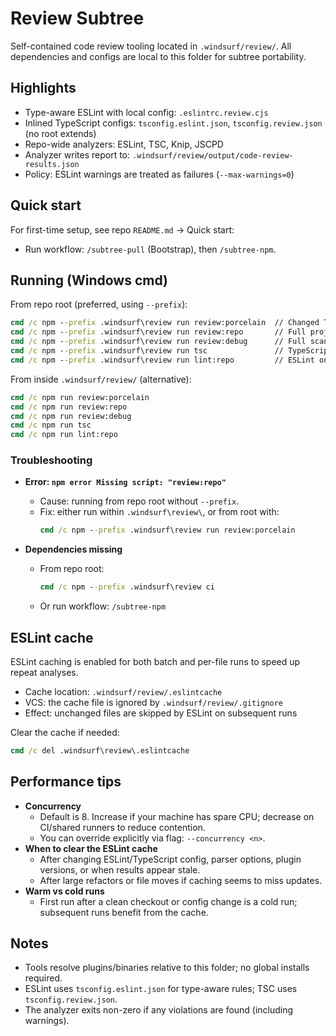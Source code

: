 # Review Subtree

Self-contained code review tooling located in `.windsurf/review/`. All dependencies and configs are local to this folder for subtree portability.

## Highlights
- Type-aware ESLint with local config: `.eslintrc.review.cjs`
- Inlined TypeScript configs: `tsconfig.eslint.json`, `tsconfig.review.json` (no root extends)
- Repo-wide analyzers: ESLint, TSC, Knip, JSCPD
- Analyzer writes report to: `.windsurf/review/output/code-review-results.json`
- Policy: ESLint warnings are treated as failures (`--max-warnings=0`)

## Quick start
For first-time setup, see repo `README.md` → Quick start:
- Run workflow: `/subtree-pull` (Bootstrap), then `/subtree-npm`.

## Running (Windows cmd)
From repo root (preferred, using `--prefix`):
```cmd
cmd /c npm --prefix .windsurf\review run review:porcelain  // Changed TS/TSX files only (git porcelain)
cmd /c npm --prefix .windsurf\review run review:repo       // Full project scan under app/, components/, lib/, hooks/, types/, pages/
cmd /c npm --prefix .windsurf\review run review:debug      // Full scan with debug output and report-all
cmd /c npm --prefix .windsurf\review run tsc               // TypeScript diagnostics only (noEmit)
cmd /c npm --prefix .windsurf\review run lint:repo         // ESLint only, repo-wide
```

From inside `.windsurf/review/` (alternative):
```cmd
cmd /c npm run review:porcelain
cmd /c npm run review:repo
cmd /c npm run review:debug
cmd /c npm run tsc
cmd /c npm run lint:repo
```

### Troubleshooting
- **Error: `npm error Missing script: "review:repo"`**
  - Cause: running from repo root without `--prefix`.
  - Fix: either run within `.windsurf\review\`, or from root with:
    ```cmd
    cmd /c npm --prefix .windsurf\review run review:porcelain
    ```
  
- **Dependencies missing**
  - From repo root:
    ```cmd
    cmd /c npm --prefix .windsurf\review ci
    ```
  - Or run workflow: `/subtree-npm`

## ESLint cache
ESLint caching is enabled for both batch and per-file runs to speed up repeat analyses.

- Cache location: `.windsurf/review/.eslintcache`
- VCS: the cache file is ignored by `.windsurf/review/.gitignore`
- Effect: unchanged files are skipped by ESLint on subsequent runs

Clear the cache if needed:

```cmd
cmd /c del .windsurf\review\.eslintcache
```

## Performance tips
- **Concurrency**
  - Default is 8. Increase if your machine has spare CPU; decrease on CI/shared runners to reduce contention.
  - You can override explicitly via flag: `--concurrency <n>`.
- **When to clear the ESLint cache**
  - After changing ESLint/TypeScript config, parser options, plugin versions, or when results appear stale.
  - After large refactors or file moves if caching seems to miss updates.
- **Warm vs cold runs**
  - First run after a clean checkout or config change is a cold run; subsequent runs benefit from the cache.

## Notes
- Tools resolve plugins/binaries relative to this folder; no global installs required.
- ESLint uses `tsconfig.eslint.json` for type-aware rules; TSC uses `tsconfig.review.json`.
- The analyzer exits non-zero if any violations are found (including warnings).
